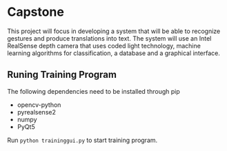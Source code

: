 # Capstone
This project will focus in developing a system that will be able to recognize gestures and produce translations into text. The system will use an Intel RealSense depth camera that uses coded light technology, machine learning algorithms for classification, a database and a graphical interface. 

## Runing Training Program

The following dependencies need to be installed through pip
- opencv-python
- pyrealsense2
- numpy
- PyQt5

Run ```python traininggui.py``` to start training program.
